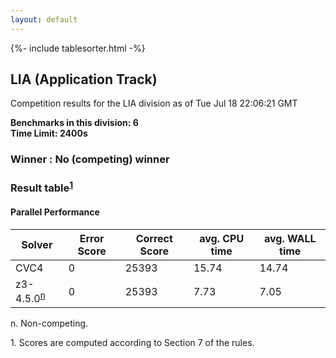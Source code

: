 ```yaml
---
layout: default
---
```

{%- include tablesorter.html -%}

##  LIA (Application Track)

Competition results for the LIA division as of Tue Jul 18 22:06:21 GMT

**Benchmarks in this division: 6**
<br/>
**Time Limit: 2400s**


###  Winner : No (competing) winner 

### Result table<sup><a href="#fn1">1</a></sup>

#### Parallel Performance
<table id="parallel" class="result sorted">
<thead>
<tr>
<th class="center">Solver</th>
<th class="center">Error Score</th>
<th class="center">Correct Score</th>
<th class="center">avg. CPU time </th>
<th class="center">avg. WALL time </th>
</tr>
</thead>
<tr>
<td>CVC4</td>
<td class="right">0</td>
<td class="right">25393</td>
<td class="right">15.74</td>
<td class="right">14.74</td>
</tr>
<tr>
<td>z3-4.5.0<SUP><a href="#fn">n</a></SUP>
</td>
<td class="right">0</td>
<td class="right">25393</td>
<td class="right">7.73</td>
<td class="right">7.05</td>
</tr>
</table>
<span id="fn"> n. Non-competing.</span>

<span id="fn1"> 1. Scores are computed according to Section 7 of the rules.</span>


